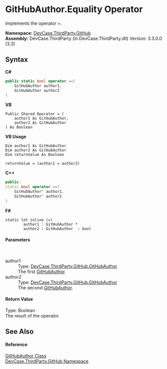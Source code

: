 # GitHubAuthor.Equality Operator 
 

Implements the operator =.

**Namespace:**&nbsp;<a href="N_DevCase_ThirdParty_GitHub">DevCase.ThirdParty.GitHub</a><br />**Assembly:**&nbsp;DevCase.ThirdParty (in DevCase.ThirdParty.dll) Version: 3.3.0.0 (3.3)

## Syntax

**C#**<br />
``` C#
public static bool operator ==(
	GitHubAuthor author1,
	GitHubAuthor author2
)
```

**VB**<br />
``` VB
Public Shared Operator = ( 
	author1 As GitHubAuthor,
	author2 As GitHubAuthor
) As Boolean
```

**VB Usage**<br />
``` VB Usage
Dim author1 As GitHubAuthor
Dim author2 As GitHubAuthor
Dim returnValue As Boolean

returnValue = (author1 = author2)
```

**C++**<br />
``` C++
public:
static bool operator ==(
	GitHubAuthor^ author1, 
	GitHubAuthor^ author2
)
```

**F#**<br />
``` F#
static let inline (=)
        author1 : GitHubAuthor * 
        author2 : GitHubAuthor  : bool
```


#### Parameters
&nbsp;<dl><dt>author1</dt><dd>Type: <a href="T_DevCase_ThirdParty_GitHub_GitHubAuthor">DevCase.ThirdParty.GitHub.GitHubAuthor</a><br />The first <a href="T_DevCase_ThirdParty_GitHub_GitHubAuthor">GitHubAuthor</a>.</dd><dt>author2</dt><dd>Type: <a href="T_DevCase_ThirdParty_GitHub_GitHubAuthor">DevCase.ThirdParty.GitHub.GitHubAuthor</a><br />The second <a href="T_DevCase_ThirdParty_GitHub_GitHubAuthor">GitHubAuthor</a>.</dd></dl>

#### Return Value
Type: Boolean<br />The result of the operator.

## See Also


#### Reference
<a href="T_DevCase_ThirdParty_GitHub_GitHubAuthor">GitHubAuthor Class</a><br /><a href="N_DevCase_ThirdParty_GitHub">DevCase.ThirdParty.GitHub Namespace</a><br />